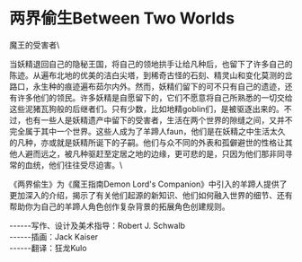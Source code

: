 # 两界偷生Between Two Worlds 

魔王的受害者\

当妖精退回自己的隐秘王国，将自己的领地拱手让给凡种后，也留下了许多自己的陈迹。从遍布北地的优美的洁白尖塔，到稀奇古怪的石刻、精灵山和变化莫测的岔路口，永生种的痕迹遍布茹尔内外。然而，妖精们留下的可不只有自己的遗迹，还有许多他们的领民。许多妖精是自愿留下的，它们不愿意将自己所熟悉的一切交给这些泥猪瓦狗般的后继者们。只有少数，比如地精goblin们，是被驱逐出来的。不过，也有一些人是妖精遗产中留下的受害者，生活在两个世界的隙缝之间，又并不完全属于其中一个世界。这些人成为了羊蹄人faun，他们是在妖精之中生活太久的凡种，亦或就是妖精所诞下的子嗣。他们与众不同的外表和孤僻避世的性格让其他人避而远之，被凡种驱赶至定居之地的边缘，更可悲的是，只因为他们那非同寻常的血统，他们往往受尽迫害。\

《两界偷生》为《魔王指南Demon Lord's
Companion》中引入的羊蹄人提供了更加深入的介绍，揭示了有关他们起源的新知识、他们如何融入世界的细节、还有帮助你为自己的羊蹄人角色创作复杂背景的拓展角色创建规则。

------写作、设计及美术指导：Robert J. Schwalb\
------插画：Jack Kaiser\
------翻译：狂龙Kulo
